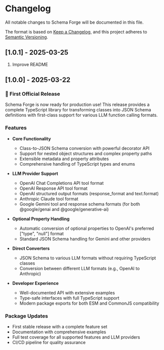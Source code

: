 # Changelog

All notable changes to Schema Forge will be documented in this file.

The format is based on [Keep a Changelog](https://keepachangelog.com/en/1.0.0/),
and this project adheres to [Semantic Versioning](https://semver.org/spec/v2.0.0.html).

## [1.0.1] - 2025-03-25

1. Improve README

## [1.0.0] - 2025-03-22

### 🎉 First Official Release

Schema Forge is now ready for production use! This release provides a complete TypeScript library for transforming classes into JSON Schema definitions with first-class support for various LLM function calling formats.

### Features

- **Core Functionality**
  - Class-to-JSON Schema conversion with powerful decorator API
  - Support for nested object structures and complex property paths
  - Extensible metadata and property attributes
  - Comprehensive handling of TypeScript types and enums

- **LLM Provider Support**
  - OpenAI Chat Completions API tool format
  - OpenAI Response API tool format
  - OpenAI structured output formats (response_format and text.format)
  - Anthropic Claude tool format
  - Google Gemini tool and response schema formats (for both @google/genai and @google/generative-ai)

- **Optional Property Handling**
  - Automatic conversion of optional properties to OpenAI's preferred ["type", "null"] format
  - Standard JSON Schema handling for Gemini and other providers

- **Direct Converters**
  - JSON Schema to various LLM formats without requiring TypeScript classes
  - Conversion between different LLM formats (e.g., OpenAI to Anthropic)

- **Developer Experience**
  - Well-documented API with extensive examples
  - Type-safe interfaces with full TypeScript support
  - Modern package exports for both ESM and CommonJS compatibility

### Package Updates

- First stable release with a complete feature set
- Documentation with comprehensive examples
- Full test coverage for all supported features and LLM providers
- CI/CD pipeline for quality assurance
